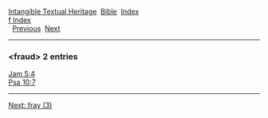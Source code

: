 [Intangible Textual Heritage](../../index)  [Bible](../index) 
[Index](index)   
[f Index](_f_)  
  [Previous](c04512)  [Next](c04514) 

------------------------------------------------------------------------

### &lt;fraud&gt; 2 entries

[Jam 5:4](../kjv/jam005.htm#004)  
[Psa 10:7](../kjv/psa010.htm#007)  

------------------------------------------------------------------------

[Next: fray (3)](c04514)
